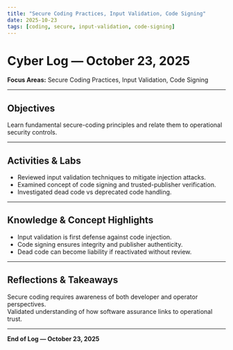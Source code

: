 ```yaml
---
title: "Secure Coding Practices, Input Validation, Code Signing"
date: 2025-10-23
tags: [coding, secure, input-validation, code-signing]
---
```


# Cyber Log — October 23, 2025
**Focus Areas:** Secure Coding Practices, Input Validation, Code Signing  

---

## Objectives
Learn fundamental secure-coding principles and relate them to operational security controls.

---

## Activities & Labs
- Reviewed input validation techniques to mitigate injection attacks.  
- Examined concept of code signing and trusted-publisher verification.  
- Investigated dead code vs deprecated code handling.  

---

## Knowledge & Concept Highlights
- Input validation is first defense against code injection.  
- Code signing ensures integrity and publisher authenticity.  
- Dead code can become liability if reactivated without review.

---

## Reflections & Takeaways
Secure coding requires awareness of both developer and operator perspectives.  
Validated understanding of how software assurance links to operational trust.

---

**End of Log — October 23, 2025**
